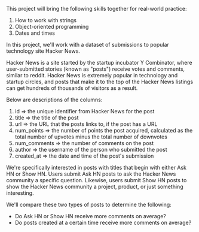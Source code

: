 This project will bring the following skills together for real-world practice:

1) How to work with strings
2) Object-oriented programming
3) Dates and times

In this project, we'll work with a dataset of submissions to popular technology site Hacker News.

Hacker News is a site started by the startup incubator Y Combinator, where user-submitted stories (known as "posts") receive votes and comments, similar to reddit. Hacker News is extremely popular in technology and startup circles, and posts that make it to the top of the Hacker News listings can get hundreds of thousands of visitors as a result.

Below are descriptions of the columns:

1) id => the unique identifier from Hacker News for the post
2) title => the title of the post
3) url => the URL that the posts links to, if the post has a URL
4) num_points => the number of points the post acquired, calculated as the total number of upvotes minus the total number of downvotes
5) num_comments => the number of comments on the post
6) author => the username of the person who submitted the post
7) created_at => the date and time of the post's submission

We're specifically interested in posts with titles that begin with either Ask HN or Show HN. Users submit Ask HN posts to ask the Hacker News community a specific question. Likewise, users submit Show HN posts to show the Hacker News community a project, product, or just something interesting.

We'll compare these two types of posts to determine the following:

- Do Ask HN or Show HN receive more comments on average?
- Do posts created at a certain time receive more comments on average?
